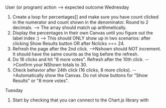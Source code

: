 User (or program) action
--> expected outcome
Wednesday
1. Create a loop for percentages[] and make sure you have count clicked in the numerator and count shown in the denominator. Round to 2 decimals.
--> The array should match up arithmetically.
2. Display the percentages in their own Canvas until you figure out the label index :)
--> This should ONLY show up in two scenarios: after clicking Show Results button OR after Nclicks === 24.
3. Refresh the page after the 2nd click.
-->Nshown should NOT increment. It should have the same counts as the log before the refresh.
4. Do 16 clicks and hit "8 more votes". Refresh after the 10th click.
-->Confirm your NShown totals to 30.
5. Check behavior after 24th click (16 clicks, 8 more clicks).
-->Automatically show the Canvas. Do not show buttons for "Show Results" or "8 more votes".

Tuesday
1. Start by checking that you can connect to the Chart.js library with <script> tags in the index.html.
--> You should be able to see the sample code from Chartjs.org.
2. Modify the click threshold (lab description requires 16) and confirm the 16th one prevents more clicks. Either hide the image container element or turn the event listener off.
--> when you click on it, the Nclicks shouldn't change, and the images shouldn't refresh.
3. Check user experience flow:
vote 16x
  a. vote again, show results, 8 more votes.
-->  a1. vote again: 16 votes, back to a.
-->  a2. show results: still options to vote again (a1) or 8 more votes (a3).
-->  a3. 8 more votes, STOP other options for voting, and automatically show results.
4. Compare the console.log(NClicks) to the chart.
-->chart should match the clicks done during testing.
5. User bias test: In real life, I would apply the psychology principle that says survey respondents tend to favor the right-most option. I would find a way to store the count of times the left/center/right div was clicked.
-->See if any one position is selected statistically significantly more than the other positions.

Monday
1. In the live-server rendition of the page, click elsewhere on the page to ensure the Event Listener does NOT respond.
-->no change to click count or shown count. The images should only change when the user clicks inside the <div> containing the images.

2. In the live-server rendition of the page, click through a bunch of times. Pause each time to check that each of the three displayed images is unique.

3. Use console.log() to monitor the increment on Nclicks. It should add 1 to the Nclicks property on the Image object, THEN show the next set of 3 images.

4. Use console.log() to monitor how frequently each image is shown. See if all 10 images are shown with about the same frequency.

5. Use console.log() to track how many votes have been cast in that session. On vote 16, the user should be able to see (and click) a button to show results or proceed to a new round. If the user clicks Show Results, that button should hide itself.
